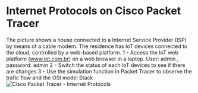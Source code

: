 
# Internet Protocols on Cisco Packet Tracer
The picture shows a house connected to a Internet Service Provider (ISP) by means of a cable modem. The residence has IoT devices connected to the cloud, controlled by a web-based platform. 
1 - Access the IoT web platform (www.iot.com.br) on a web browser in a laptop. 
    User: admin , password: admin
2 - Switch the status of each IoT devices to see if there are changes
3 - Use the simulation function in Packet Tracer to observe the trafic flow and the OSI model Stack
![Cisco Packet Tracer - Internet Protocols](./images/week01_Internet_Protocols.jpg)


